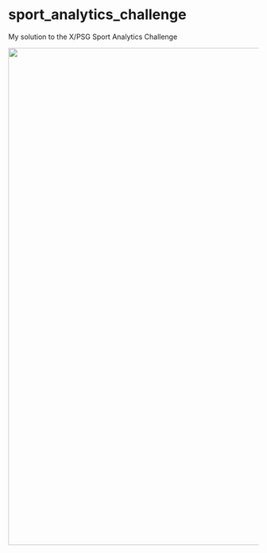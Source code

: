 # sport_analytics_challenge
My solution to the X/PSG Sport Analytics Challenge

<img src="/imgs/player_net.jpg" height="1000" width="900">


